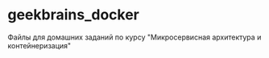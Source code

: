 # geekbrains_docker
Файлы для домашних заданий по курсу "Микросервисная архитектура и контейнеризация"
